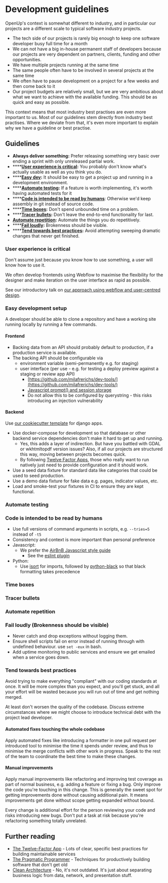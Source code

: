 # Development guidelines

OpenUp's context is somewhat different to industry, and in particular our projects are a different scale to typical software industry projects.

* The tech side of our projects is rarely big enough to keep one software developer busy full time for a month
* We can not have a big in-house permanent staff of developers because our projects are very dependent on partners, clients, funding and other opportunities.
* We have multiple projects running at the same time
* The same people often have to be involved in several projects at the same time
* We often have to pause development on a project for a few weeks and then come back to it
* Our project budgets are relatively small, but we are very ambitious about what we want to achieve with the available funding. This should be as quick and easy as possible.

This context means that most industry best practises are even more important to us. Most of our guidelines stem directly from industry best practises. Where we deviate from that, it's even more important to explain why we have a guideline or best practise.

## Guidelines

* **Always deliver something:** Prefer releasing something very basic over ending a sprint with only unreleased partial work.
* \*\*\*\*[**User experience is critical**](development-guidelines.md#user-experience-is-critical)**:** You probably don't know what's actually usable as well as you think you do.
* \*\*\*\*[**Easy dev**](development-guidelines.md#easy-development-setup)**:** It should be easy to get a project up and running in a development environment.
* \*\*\*\*[**Automate testing**](development-guidelines.md#automated-tests)**:** If a feature is worth implementing, it's worth having automated tests for it
* \*\*\*\*[**Code is intended to be read by humans**](development-guidelines.md#code-is-intended-to-be-read-by-humans): Otherwise we'd keep assembly in git instead of source code.
* \*\*\*\*[**Time boxes**](development-guidelines.md#time-boxes)**:** Don't spend unbounded time on a problem.
* \*\*\*\*[**Tracer bullets**](development-guidelines.md#tracer-bullets)**:** Don't leave the end-to-end functionality for last.
* [**Automate repetition**](development-guidelines.md#automate-repetition)**:** Automate the things you do repetitively.
* \*\*\*\*[**Fail loudly**](development-guidelines.md#fail-loudly-brokenness-should-be-visible)**:** Brokenness should be visible.
* \*\*\*\*[**Tend towards best practices**](development-guidelines.md#tend-towards-best-practises)**:** Avoid attempting sweeping dramatic changes that never get finished.

### User experience is critical

Don't assume just because you know how to use something, a user will know how to use it.

We often develop frontends using Webflow to maximise the flexibility for the designer and make iteration on the user interface as rapid as possible.

See our introductory talk on [our approach using webflow and user-centred design](https://za.pycon.org/talks/25-a-month-in-the-life-of-people-who-sprinkle-tech-webflow-django-and-users/).

### Easy development setup

A developer should be able to clone a repository and have a working site running locally by running a few commands.

#### Frontend

* Backing data from an API should probably default to production, if a production service is available.
* The backing API should be configurable via 
  * environment variable \(semi-permanently e.g. for staging\)
  * user interface \(per use - e.g. for testing a deploy preview against a staging or review app API\)
    * [https://github.com/milafrerichs/dev-tools/](https://github.com/milafrerichs/dev-tools/)
    * [Javascript prompt\(\) and session storage](https://github.com/OpenUpSA/muni-portal-frontend/blob/a8dd961eccc0438520702c8fef3a61f35db17855/src/js/api.js#L6)
    * Do not allow this to be configured by querystring - this risks introducing an injection vulnerability 

#### Backend

Use [our cookiecutter template](https://github.com/OpenUpSA/cookiecutter-django-dokku) for django apps.

* Use docker-compose for development so that database or other backend service dependencies don't make it hard to get up and running.
  * Yes, this adds a layer of indirection. But have you battled with GDAL or wkhtmltopdf version issues? Also, if all our projects are structured this way, moving between projects becomes quick.
  * By following [Twelve Factor Apps](https://12factor.net/), those who really want to run natively just need to provide configuration and it should work.
* Use a seed data fixture for standard data like categories that could be used to seed production.
* Use a demo data fixture for fake data e.g. pages, indicator values, etc.
* Load and smoke-test your fixtures in CI to ensure they are kept functional. 

### Automate testing

### Code is intended to be read by humans

* Use full versions of command arguments in scripts, e.g. `--tries=5` instead of `-t5`
* Consistency and context is more important than personal preference
* Javascript: 
  * We prefer the [AirBnB Javascript style guide](https://github.com/airbnb/javascript/blob/master/README.md)
    * See the [eslint plugin](https://www.npmjs.com/package/eslint-config-airbnb)
* Python:
  * Use [isort](https://pypi.org/project/isort/) for imports, followed by [python-black](https://pypi.org/project/black/) so that black formatting takes precedence 

### Time boxes

### Tracer bullets

### Automate repetition

### Fail loudly \(Brokenness should be visible\)

* Never catch and drop exceptions without logging them.
* Ensure shell scripts fail on error instead of running through with undefined behaviour. use `set -eux`  in bash.
* Add uptime monitoring to public services and ensure we get emailed when a service goes down.

### Tend towards best practices

Avoid trying to make everything "compliant" with our coding standards at once. It will be more complex than you expect, and you'll get stuck, and all your effort will be wasted because you will run out of time and get nothing merged.

At least don't worsen the quality of the codebase. Discuss extreme circumstances where we might choose to introduce technical debt with the project lead developer.

#### Automated fixes touching the whole codebase

Apply automated fixes like introducing a formatter in one pull request per introduced tool to minimise the time it spends under review, and thus to minimise the merge conflicts with other work in progress. Speak to the rest of the team to coordinate the best time to make these changes.

#### Manual improvements

Apply manual improvements like refactoring and improving test coverage as part of normal business, e.g. adding a feature or fixing a bug. Only improve the code you're touching in this change. This is generally the sweet spot for getting improvements done without causing additional pain. It means improvements get done without scope getting expanded without bound.

Every change is additional effort for the person reviewing your code and risks introducing new bugs. Don't put a task at risk because you're refactoring something totally unrelated.



## Further reading

* [The Twelve-Factor App](https://12factor.net/) - Lots of clear, specific best practices for building maintainable services
* [The Pragmatic Programmer](https://pragprog.com/titles/tpp20/the-pragmatic-programmer-20th-anniversary-edition/) - Techniques for productively building software that don't get old
* [Clean Architecture](https://blog.cleancoder.com/uncle-bob/2011/11/22/Clean-Architecture.html) - No, it's not outdated. It's just about separating business logic from data, network, and presentation stuff.





